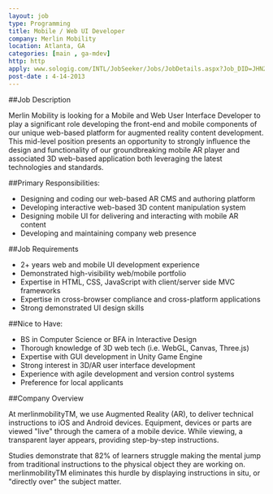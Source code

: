 ```yaml
---
layout: job
type: Programming
title: Mobile / Web UI Developer
company: Merlin Mobility
location: Atlanta, GA
categories: [main , ga-mdev]
http: http
apply: www.sologig.com/INTL/JobSeeker/Jobs/JobDetails.aspx?Job_DID=JHN2Y66HND5KL094W3F
post-date : 4-14-2013
---
```


##Job Description

Merlin Mobility is looking for a Mobile and Web User Interface Developer to play a significant role developing the front-end and mobile components of our unique web-based platform for augmented reality content development. This mid-level position presents an opportunity to strongly influence the design and functionality of our groundbreaking mobile AR player and associated 3D web-based application both leveraging the latest technologies and standards.

##Primary Responsibilities:

* Designing and coding our web-based AR CMS and authoring platform
* Developing interactive web-based 3D content manipulation system
* Designing mobile UI for delivering and interacting with mobile AR content
* Developing and maintaining company web presence

##Job Requirements

* 2+ years web and mobile UI development experience
* Demonstrated high-visibility web/mobile portfolio
* Expertise in HTML, CSS, JavaScript with client/server side MVC frameworks
* Expertise in cross-browser compliance and cross-platform applications
* Strong demonstrated UI design skills

##Nice to Have:

* BS in Computer Science or BFA in Interactive Design
* Thorough knowledge of 3D web tech (i.e. WebGL, Canvas, Three.js)
* Expertise with GUI development in Unity Game Engine
* Strong interest in 3D/AR user interface development
* Experience with agile development and version control systems
* Preference for local applicants

##Company Overview

At merlinmobilityTM, we use Augmented Reality (AR), to deliver technical instructions to iOS and Android devices. Equipment, devices or parts are viewed "live" through the camera of a mobile device. While viewing, a transparent layer appears, providing step-by-step instructions.

Studies demonstrate that 82% of learners struggle making the mental jump from traditional instructions to the physical object they are working on. merlinmobilityTM eliminates this hurdle by displaying instructions in situ, or "directly over" the subject matter. 